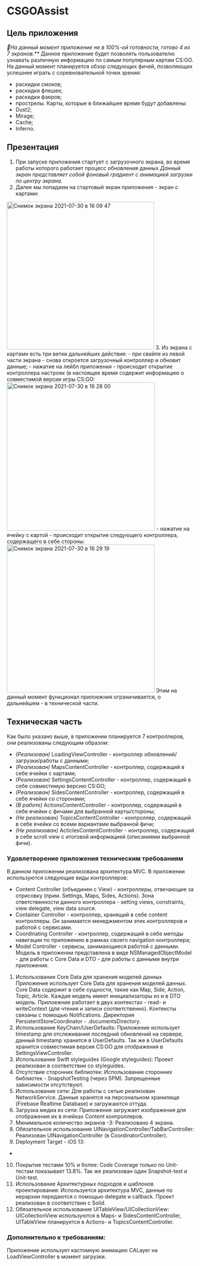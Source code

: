 # CSGOAssist

## Цель приложения
_🤬На данный момент приложение не в 100%-ой готовности, готово 4 из 7 экранов.**_
Данное приложение будет позволять пользователю узнавать различную информацию по самым популярным картам CS:GO. На данный момент планируется обзор следующих фичей, позволяющих успешнее играть с соревновательной точки зрения:
- раскидки смоков;
- раскидки флешек;
- раскидки фаеров;
- прострелы.
Карты, которые в ближайшее время будут добавлены:
- Dust2;
- Mirage;
- Cache;
- Inferno.

## Презентация
1. При запуске приложения стартует с загрузочного экрана, во время работы которого работает процесс обновления данных
_Данный экран представляет собой фоновый градиент с анимацией загрузки по центру экрана._
2. Далее мы попадаем на стартовый экран приложения - экран с картами:
<img width="396" alt="Снимок экрана 2021-07-30 в 16 09 47" src="https://user-images.githubusercontent.com/60071565/127646370-951c6d05-1942-445b-a4d4-2cd728f95b54.png">
3. Из экрана с картами есть три ветки дальнейших действия:
- при свайпе из левой части экрана - снова откроется загрузочный контроллер и обновит данные;
- нажатие на лейбл приложения - происходит открытие контроллера настроек (в настоящее время содержит информацию о совместимой версии игры CS:GO:
<img width="398" alt="Снимок экрана 2021-07-30 в 16 28 00" src="https://user-images.githubusercontent.com/60071565/127646674-41d33d76-3c62-4956-b5cc-579ee8dd09b1.png">
- нажатие на ячейку с картой - происходит открытие следующего контроллера, содержащего в себе стороны:
<img width="397" alt="Снимок экрана 2021-07-30 в 16 29 19" src="https://user-images.githubusercontent.com/60071565/127646843-8b05780a-5a51-4603-ba51-15c5f34a341d.png">
Этим на данный момент функционал прилоежния ограничивается, о дальнейшем - в технической части.

## Техническая часть
Как было указано выше, в приложении планируется 7 контроллеров, они реализованы следующим образом:
- _(Реализован)_ LoadingViewController - контроллер обновлений/загрузки/работы с данными;
- _(Реализован)_ MapsContentController - контроллер, содержащий в себе ячейки с картами;
- _(Реализован)_ SettingsContentController - контроллер, содержащий в себе совместимую версию CS:GO;
- _(Реализован)_ SidesContentController - контроллер, содержащий в себе ячейки со сторонами;
- _(В работе)_ ActionsContentController - контроллер, содержащий в себе ячейки с фичами для выбранной карты/стороны;
- _(Не реализован)_ TopicsContentController - контроллер, содержащий в себе ячейки со всеми вариантами выбранной фичи;
- _(Не реализован)_ ActiclesContentController - контроллер, содержащий в себе scroll view с итоговой информацией (описаниями выбранной фичи).

### Удовлетворение приложения техническим требованиям
В данном приложении реализована архитектура MVC. В приложении используются следующие виды контроллеров:
- Content Controller (объединен с View) - контроллеры, отвечающие за отрисовку (прим. Settings, Maps, Sides, Actions). Зона ответственности данного контроллера - setting views, constraints, view delegate, view data source.
- Сontainer Controller - контроллер, хранящий в себе content контроллеры. Он занимается менеджментом этих контроллеров и работой с сервисами. 
- Coordinating Controller - контроллер, содержащий в себе методы навигации по приложению в рамках своего navigation контроллера;
- Model Controller - сервисы, занимающиеся работой с данными.
Модель в приложении представлена в виде NSManagedObjectModel - для работы с Core Data и DTO - для работы с данными внутри приложения.

1. Использование Core Data для хранения моделей данных
   Приложение использует Core Data для хранения моделей данных. Core Data содержит в себе сущности, такие как Map, Side, Action, Topic, Article. Каждая модель имеет инициализаторы из и в DTO модель. Прилоежние работает в двух контекстах - read- и writeContext (для чтения и записи соответственно). Контексты связаны с помощью Notifications. Директория PersistentStoreCoordinator - .documentsDirectory.
2. Использование KeyChain/UserDefaults:
  Приложение использует timestamp для отслеживания последний обновлений на сервере, данный timestamp хранится в UserDefaults.
  Так же в UserDefaults хранится совместимая версия CS:GO для отображения в SettingsViewController.
3. Использование Swift styleguides (Google styleguides):
  Проект реализован в соответствии со styleguides.
4. Отсутствие сторонних библиотек:
  Использование сторонних библиотек - SnapshotTesting (через SPM). Запрещенные зависимости отсутствуют.
5. Использование сети:
  Для работы с сетью реализован NetworkService. Данные хранятся на персональном хранилище (Firebase Realtime Database) и загружаются оттуда.
6. Загрузка медиа из сети:
  Приложение загружает изображения для отображения их в ячейках Content контроллеров.
7. Минимальное количество экранов -3:
  Реализовано 4 экрана.
8. Обязательное использование UINavigationController/TabBarController: 
  Реализован UINavigationController (в CoordinatorController).
9. Deployment Target - iOS 13:
  +
10. Покрытие тестами 10% и более:
  Code Coverage только по Unit-тестам показывает 13.8%. Так же реализован один Snapshot-test и Unit-test.
11. Использование Архитектурных подходов и шаблонов проектирования:
  Используется архитектура MVC, данные по иерархии передаются с помощью delegate и callback. Проект реализован в соответствии с Solid.
12. Обязательное использование UITableView/UICollectionView:
  UICollectionView используются в Maps- и SidesContentController, UITableView планируется в Actions- и TopicsContentController.

### Дополнительно к требованиям:
  Приложение использует кастомную анимацию CALayer на LoadViewController в момент загрузки.
